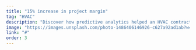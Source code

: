 ```yaml
---
title: "15% increase in project margin"
tag: "HVAC"
description: "Discover how predictive analytics helped an HVAC contractor optimize resource allocation."
image: "https://images.unsplash.com/photo-1486406146926-c627a92ad1ab?w=800"
link: "#"
order: 3
---
```


